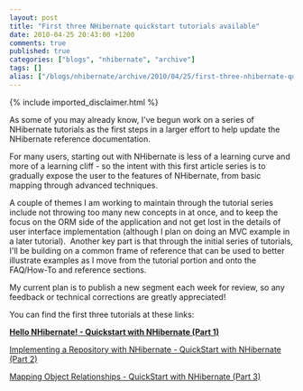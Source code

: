 ```yaml
---
layout: post
title: "First three NHibernate quickstart tutorials available"
date: 2010-04-25 20:43:00 +1200
comments: true
published: true
categories: ["blogs", "nhibernate", "archive"]
tags: []
alias: ["/blogs/nhibernate/archive/2010/04/25/first-three-nhibernate-quickstart-tutorials-available.aspx"]
---
```

<!-- more -->
{% include imported_disclaimer.html %}
<p>As some of you may already know, I've begun work on a series of NHibernate tutorials as the first steps in a larger effort to help update the NHibernate reference documentation.</p>
<p>For many users, starting out with NHibernate is less of a learning curve and more of a learning cliff - so the intent with this first article series is to gradually expose the user to the features of NHibernate, from basic mapping through advanced techniques.</p>
<p>A couple of themes I am working to maintain through the tutorial series include not throwing too many new concepts in at once, and to keep the focus on the ORM side of the application and not get lost in the details of user interface implementation (although I plan on doing an MVC example in a later tutorial).&nbsp; Another key part is that through the initial series of tutorials, I'll be building on a common frame of reference that can be used to better illustrate examples as&nbsp;I move from the tutorial portion and onto the FAQ/How-To and reference sections.</p>
<p>My current plan is to publish a new segment each week for review, so any feedback or technical corrections are greatly appreciated!</p>
<p>You can find the first three tutorials at these links:</p>
<p><strong><a href="http://docs.google.com/Doc?docid=0AUP-rKyyUMKhZGczejdxeHZfOGMydHNqdGc0&amp;hl=en" title="Hello NHibernate! - Quickstart with NHibernate (Part 1)">Hello NHibernate! - Quickstart with NHibernate (Part 1)</a></strong></p>
<p><a href="http://docs.google.com/Doc?docid=0AUP-rKyyUMKhZGczejdxeHZfMTVjMnBqYjVnNw&amp;hl=en" title="Implementing a Repository with NHibernate - QuickStart with NHibernate (Part 2)">Implementing a Repository with NHibernate - QuickStart with NHibernate (Part 2)</a></p>
<p><a href="http://docs.google.com/Doc?docid=0AUP-rKyyUMKhZGczejdxeHZfMjJmM3c3M3Bnbg&amp;hl=en" title="Mapping Object Relationships - QuickStart with NHibernate (Part 3)">Mapping Object Relationships - QuickStart with NHibernate (Part 3)</a></p>
<p><strong><span style="font-family: Calibri; font-size: small;"></span></strong>&nbsp;</p>
